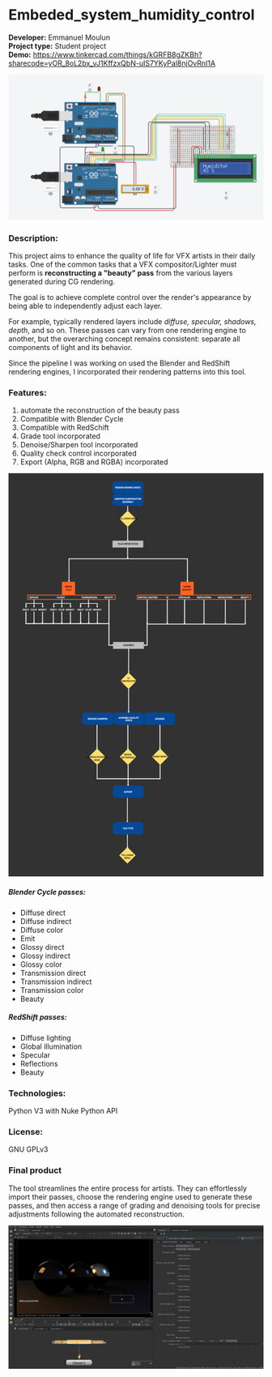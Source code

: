 # Embeded_system_humidity_control

**Developer:** Emmanuel Moulun<br>
**Project type:** Student project<br>
**Demo:** https://www.tinkercad.com/things/kGRFB8gZKBh?sharecode=yOR_8oL2bx_vJ1KffzxQbN-uIS7YKyPal8njOvRnI1A

![Image](https://github.com/lostbyt/Embeded_system_humidity_control/blob/main/system.PNG)

### Description:
This project aims to enhance the quality of life for VFX artists in their daily tasks.
One of the common tasks that a VFX compositor/Lighter must perform is **reconstructing a "beauty" pass**
from the various layers generated during CG rendering.

The goal is to achieve complete control over the render's appearance by being able to independently adjust each layer.

For example, typically rendered layers include *diffuse, specular, shadows, depth*, and so on.
These passes can vary from one rendering engine to another, but the overarching concept remains consistent: separate all components of light and its behavior.

Since the pipeline I was working on used the Blender and RedShift rendering engines, I incorporated their rendering patterns into this tool.

### Features:
1. automate the reconstruction of the beauty pass
2. Compatible with Blender Cycle
3. Compatible with RedSchift
4. Grade tool incorporated
5. Denoise/Sharpen tool incorporated
6. Quality check control incorporated
7. Export (Alpha, RGB and RGBA) incorporated

![Image](https://github.com/lostbyt/Tool_development_AutoBeauty/blob/main/mindMap.jpg)


##### Blender Cycle passes:
* Diffuse direct
* Diffuse indirect
* Diffuse color
* Emit
* Glossy direct
* Glossy indirect
* Glossy color
* Transmission direct
* Transmission indirect
* Transmission color
* Beauty

##### RedShift passes:
* Diffuse lighting
*  Global illumination
* Specular
* Reflections
* Beauty

### Technologies:
Python V3 with Nuke Python API

### License:
GNU GPLv3

### Final product
The tool streamlines the entire process for artists. 
They can effortlessly import their passes, choose the rendering engine used to generate these passes, 
and then access a range of grading and denoising tools for precise adjustments following the automated reconstruction.

![Image](https://github.com/lostbyt/Tool_development_AutoBeauty/blob/main/autoBeauty_denoise.jpg)

